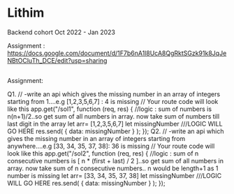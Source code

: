 # Lithim
Backend cohort Oct 2022 - Jan 2023

Assignment : https://docs.google.com/document/d/1F7b6nA1l8UcA8QgRktSGzk91k8JqJeNBtOCluTh_DCE/edit?usp=sharing

##
Assignment:

Q1.
// -write an api which gives the missing number in an array of integers starting from 1….e.g [1,2,3,5,6,7]
: 4 is missing
// Your route code will look like this
app.get("/sol1", function (req, res) {
//logic : sum of numbers is n(n+1)/2..so get sum of all numbers in array. now take sum of
numbers till last digit in the array
let arr= [1,2,3,5,6,7]
let missingNumber
///LOGIC WILL GO HERE
res.send( { data: missingNumber } );
});
Q2.
// -write an api which gives the missing number in an array of integers starting from anywhere….e.g [33,
34, 35, 37, 38]: 36 is missing
// Your route code will look like this
app.get("/sol2", function (req, res) {
//logic : sum of n consecutive numbers is [ n * (first + last) / 2 ]..so get sum of all
numbers in array. now take sum of n consecutive numbers.. n would be length+1 as 1 number is missing
let arr= [33, 34, 35, 37, 38]
let missingNumber
///LOGIC WILL GO HERE
res.send( { data: missingNumber } );
});
